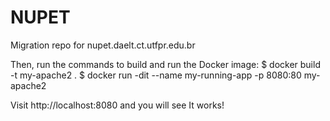 # NUPET
Migration repo for nupet.daelt.ct.utfpr.edu.br


Then, run the commands to build and run the Docker image:
$ docker build -t my-apache2 .
$ docker run -dit --name my-running-app -p 8080:80 my-apache2

Visit http://localhost:8080 and you will see It works!